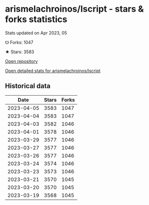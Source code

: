 # arismelachroinos/lscript - stars & forks statistics

Stats updated on Apr 2023, 05

☋ Forks: 1047

★ Stars: 3583

[Open repository](https://github.com/arismelachroinos/lscript)

[Open detailed stats for arismelachroinos/lscript](https://reviewgithub.com/rep/arismelachroinos/lscript)

## Historical data
| Date | Stars | Forks |
|------|-------|-------|
| 2023-04-05 | 3583 | 1047 | 
| 2023-04-04 | 3583 | 1047 | 
| 2023-04-03 | 3582 | 1046 | 
| 2023-04-01 | 3578 | 1046 | 
| 2023-03-29 | 3577 | 1046 | 
| 2023-03-27 | 3577 | 1046 | 
| 2023-03-26 | 3577 | 1046 | 
| 2023-03-24 | 3574 | 1046 | 
| 2023-03-23 | 3573 | 1046 | 
| 2023-03-21 | 3570 | 1045 | 
| 2023-03-20 | 3570 | 1045 | 
| 2023-03-19 | 3568 | 1045 | 

